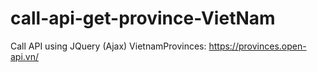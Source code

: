 # call-api-get-province-VietNam
Call API using JQuery (Ajax)
VietnamProvinces: https://provinces.open-api.vn/
